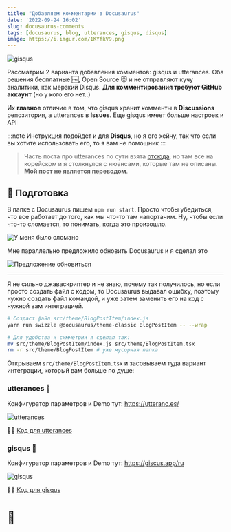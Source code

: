 ```yaml
---
title: "Добавляем комментарии в Docusaurus"
date: '2022-09-24 16:02'
slug: docusaurus-comments
tags: [docusaurus, blog, utterances, gisqus, disqus]
image: https://i.imgur.com/1KYfkV9.png
---
```


![gisqus](https://i.imgur.com/wDdcyD5.png)

Рассматрим 2 варианта добавления комментов: gisqus и utterances. Оба решения бесплатные 🆓, Open Source 😻 и не отправляют кучу аналитики, как мерзкий Disqus. **Для комментирования требуют GitHub аккаунт** (но у кого его нет..)

Их **главное** отличие в том, что gisqus хранит комменты в **Discussions** репозитория, а utterances в **Issues**. Еще gisqus имеет больше настроек и API

:::note
Инструкция подойдет и для **Disqus**, но я его хейчу, так что если вы хотите использовать его, то я вам не помощник
:::

<!--truncate-->

> Часть поста про utterances по сути взята [отсюда](https://jbl428.github.io/2021/10/19/utterances/), но там все на корейском и я столкнулся с нюансами, которые там не описаны. **Мой пост не является переводом**.

## 👾 Подготовка

В папке с Docusaurus пишем `npm run start`. Просто чтобы убедиться, что все работает до того, как мы что-то там напортачим. Ну, чтобы если что-то сломается, то понимать, когда это произошло.

![У меня было сломано](https://i.imgur.com/jvK5OrY.png)

Мне параллельно предложило обновить Docusaurus и я сделал это

![Предложение обновиться](https://i.imgur.com/97mHZaG.png)

---

Я не сильно джаваскриптер и не знаю, почему так получилось, но если просто создать файл с кодом, то Docusaurus выдавал ошибку, поэтому нужно создать файл командой, и уже затем заменить его на код с нужной вам интеграцией.

```bash
# Создаст файл src/theme/BlogPostItem/index.js
yarn run swizzle @docusaurus/theme-classic BlogPostItem -- --wrap

# Для удобства и симметрии я сделал так:
mv src/theme/BlogPostItem/index.js src/theme/BlogPostItem.tsx
rm -r src/theme/BlogPostItem # уже мусорная папка
```

Открываем `src/theme/BlogPostItem.tsx` и засовываем туда вариант интеграции, который вам больше по душе:

### utterances 🔮

Конфигуратор параметров и Demo тут: https://utteranc.es/

![utterances](https://i.imgur.com/1KYfkV9.png)

🧑‍💻 [Код для utterances](https://github.com/AMD-NICK/blog.amd-nick.me/blob/23d13cb6bb856ec7f4e8fc4ffd5fe6eb143c8d5d/src/theme/BlogPostItem.tsx)


### gisqus 💎

Конфигуратор параметров и Demo тут: https://giscus.app/ru

![gisqus](https://i.imgur.com/wDdcyD5.png)

🧑‍💻 [Код для gisqus](https://github.com/AMD-NICK/blog.amd-nick.me/blob/main/src/theme/BlogPostItem.tsx)

# 🫡

